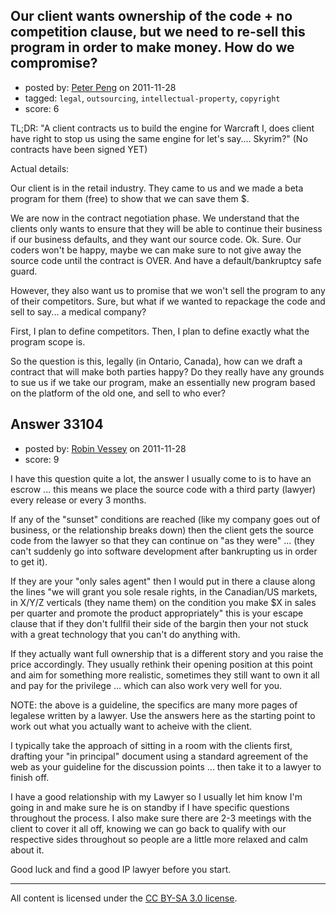 ## Our client wants ownership of the code + no competition clause, but we need to re-sell this program in order to make money. How do we compromise?

- posted by: [Peter Peng](https://stackexchange.com/users/-1/14722-peter-peng) on 2011-11-28
- tagged: `legal`, `outsourcing`, `intellectual-property`, `copyright`
- score: 6

TL;DR: "A client contracts us to build the engine for Warcraft I, does client have right to stop us using the same engine for let's say.... Skyrim?" (No contracts have been signed YET)

Actual details:

Our client is in the retail industry. They came to us and we made a beta program for them (free) to show that we can save them $. 

We are now in the contract negotiation phase. We understand that the clients only wants to ensure that they will be able to continue their business if our business defaults, and they want our source code. Ok. Sure. Our coders won't be happy, maybe we can make sure to not give away the source code until the contract is OVER. And have a default/bankruptcy safe guard.

However, they also want us to promise that we won't sell the program to any of their competitors. Sure, but what if we wanted to repackage the code and sell to say... a medical company?

First, I plan to define competitors. Then, I plan to define exactly what the program scope is.

So the question is this, legally (in Ontario, Canada), how can we draft a contract that will make both parties happy? Do they really have any grounds to sue us if we take our program, make an essentially new program based on the platform of the old one, and sell to who ever?


## Answer 33104

- posted by: [Robin Vessey](https://stackexchange.com/users/-1/984-robin-vessey) on 2011-11-28
- score: 9

I have this question quite a lot, the answer I usually come to is to have an escrow ... this means we place the source code with a third party (lawyer) every release or every 3 months. 

If any of the "sunset" conditions are reached (like my company goes out of business, or the relationship breaks down) then the client gets the source code from the lawyer so that they can continue on "as they were" ... (they can't suddenly go into software development after bankrupting us in order to get it).

If they are your "only sales agent" then I would put in there a clause along the lines "we will grant you sole resale rights, in the Canadian/US markets, in X/Y/Z verticals (they name them) on the condition you make $X in sales per quarter and promote the product appropriately" this is your escape clause that if they don't fullfil their side of the bargin then your not stuck with a great technology that you can't do anything with. 

If they actually want full ownership that is a different story and you raise the price accordingly. They usually rethink their opening position at this point and aim for something more realistic, sometimes they still want to own it all and pay for the privilege ... which can also work very well for you.

NOTE: the above is a guideline, the specifics are many more pages of legalese written by a lawyer. Use the answers here as the starting point to work out what you actually want to acheive with the client. 

I typically take the approach of sitting in a room with the clients first, drafting your "in principal" document using a standard agreement of the web as your guideline for the discussion points ... then take it to a lawyer to finish off. 

I have a good relationship with my Lawyer so I usually let him know I'm going in and make sure he is on standby if I have specific questions throughout the process. I also make sure there are 2-3 meetings with the client to cover it all off, knowing we can go back to qualify with our respective sides throughout so people are a little more relaxed and calm about it. 

Good luck and find a good IP lawyer before you start.



---

All content is licensed under the [CC BY-SA 3.0 license](https://creativecommons.org/licenses/by-sa/3.0/).
